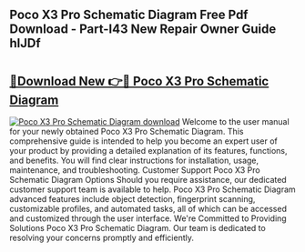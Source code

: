 ## Poco X3 Pro Schematic Diagram Free Pdf Download - Part-I43 New Repair Owner Guide hlJDf

# <h2><a href="http://dfj9qx.blite.top/?on=Poco+X3+Pro+Schematic+Diagram">🔗Download New 👉🔴 Poco X3 Pro Schematic Diagram</a></h2>

[![Poco X3 Pro Schematic Diagram download](https://i.imgur.com/lujVjoI.png)](http://dfj9qx.blite.top/?on=Poco+X3+Pro+Schematic+Diagram)
Welcome to the user manual for your newly obtained Poco X3 Pro Schematic Diagram. This comprehensive guide is intended to help you become an expert user of your product by providing a detailed explanation of its features, functions, and benefits. You will find clear instructions for installation, usage, maintenance, and troubleshooting. Customer Support Poco X3 Pro Schematic Diagram Options Should you require assistance, our dedicated customer support team is available to help. Poco X3 Pro Schematic Diagram advanced features include object detection, fingerprint scanning, customizable profiles, and automated tasks, all of which can be accessed and customized through the user interface. We're Committed to Providing Solutions Poco X3 Pro Schematic Diagram. Our team is dedicated to resolving your concerns promptly and efficiently.
